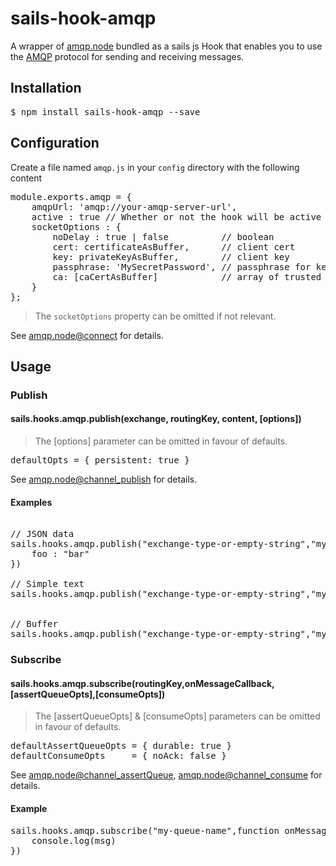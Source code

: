 # sails-hook-amqp

A wrapper of [amqp.node](https://github.com/squaremo/amqp.node) bundled as a sails js Hook that enables you to use the [AMQP](https://www.amqp.org/) protocol for sending and receiving messages. 

## Installation
<pre>$ npm install sails-hook-amqp --save</pre>

## Configuration
Create a file named <code>amqp.js</code> in your <code>config</code>
directory with the following content
<pre>
module.exports.amqp = {
    amqpUrl: 'amqp://your-amqp-server-url',
    active : true // Whether or not the hook will be active (defaults to true),
    socketOptions : {
        noDelay : true | false          // boolean
        cert: certificateAsBuffer,      // client cert
        key: privateKeyAsBuffer,        // client key
        passphrase: 'MySecretPassword', // passphrase for key
        ca: [caCertAsBuffer]            // array of trusted CA certs
    }
};
</pre>
> The <code>socketOptions</code> property can be omitted if not relevant.

See [amqp.node@connect](http://www.squaremobius.net/amqp.node/channel_api.html#connect) for details.

## Usage

### Publish

#### sails.hooks.amqp.publish(exchange, routingKey, content, [options])

> The [options] parameter can be omitted in favour of defaults.

<pre>defaultOpts = { persistent: true }</pre>

See [amqp.node@channel_publish](http://www.squaremobius.net/amqp.node/channel_api.html#channel_publish) for details.

#### Examples

<pre>

// JSON data
sails.hooks.amqp.publish("exchange-type-or-empty-string","my-queue-name",{
    foo : "bar"
})

// Simple text
sails.hooks.amqp.publish("exchange-type-or-empty-string","my-queue-name","Hello world!!")


// Buffer
sails.hooks.amqp.publish("exchange-type-or-empty-string","my-queue-name",new Buffer("Hello world!!"))
</pre>

### Subscribe

#### sails.hooks.amqp.subscribe(routingKey,onMessageCallback,[assertQueueOpts],[consumeOpts])

> The [assertQueueOpts] & [consumeOpts] parameters can be omitted in favour of defaults.

<pre>
defaultAssertQueueOpts = { durable: true }
defaultConsumeOpts     = { noAck: false }
</pre>

See [amqp.node@channel_assertQueue](http://www.squaremobius.net/amqp.node/channel_api.html#channel_assertQueue),
[amqp.node@channel_consume](http://www.squaremobius.net/amqp.node/channel_api.html#channel_consume) for details.

#### Example 
<pre>
sails.hooks.amqp.subscribe("my-queue-name",function onMessage(msg){
    console.log(msg)
})
</pre>